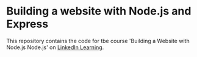 # Building a website with Node.js and Express

This repository contains the code for tbe course 'Building a Website with Node.js Node.js' on [LinkedIn Learning](https://www.linkedin.com/learning/building-a-website-with-node-js-and-express-js-3).
